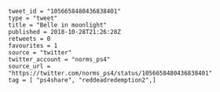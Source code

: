 ```
tweet_id = "1056658480436838401"
type = "tweet"
title = "Belle in moonlight"
published = 2018-10-28T21:26:28Z
retweets = 0
favourites = 1
source = "twitter"
twitter_account = "norms_ps4"
source_url = "https://twitter.com/norms_ps4/status/1056658480436838401"
tag = [ "ps4share", "reddeadredemption2",]
```

<p class='image'><img src='http://mnf.m17s.net/2018/10/28/DqoBSU0WoAIGefy.jpg' alt=''></p>

